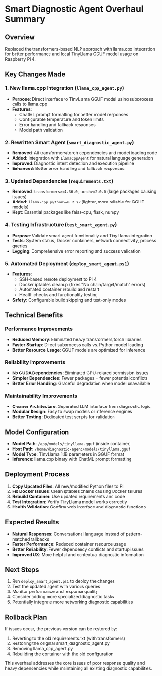 # Smart Diagnostic Agent Overhaul Summary

## Overview
Replaced the transformers-based NLP approach with llama.cpp integration for better performance and local TinyLlama GGUF model usage on Raspberry Pi 4.

## Key Changes Made

### 1. New llama.cpp Integration (`llama_cpp_agent.py`)
- **Purpose**: Direct interface to TinyLlama GGUF model using subprocess calls to llama.cpp
- **Features**: 
  - ChatML prompt formatting for better model responses
  - Configurable temperature and token limits
  - Error handling and fallback responses
  - Model path validation

### 2. Rewritten Smart Agent (`smart_diagnostic_agent.py`)
- **Removed**: All transformers/torch dependencies and model loading code
- **Added**: Integration with `LlamaCppAgent` for natural language generation
- **Improved**: Diagnostic intent detection and execution pipeline
- **Enhanced**: Better error handling and fallback responses

### 3. Updated Dependencies (`requirements.txt`)
- **Removed**: `transformers>=4.36.0`, `torch>=2.0.0` (large packages causing issues)
- **Added**: `llama-cpp-python>=0.2.27` (lighter, more reliable for GGUF models)
- **Kept**: Essential packages like faiss-cpu, flask, numpy

### 4. Testing Infrastructure (`test_smart_agent.py`)
- **Purpose**: Validate smart agent functionality and TinyLlama integration
- **Tests**: System status, Docker containers, network connectivity, process queries
- **Logging**: Comprehensive error reporting and success validation

### 5. Automated Deployment (`deploy_smart_agent.ps1`)
- **Features**: 
  - SSH-based remote deployment to Pi 4
  - Docker iptables cleanup (fixes "No chain/target/match" errors)
  - Automated container rebuild and restart
  - Health checks and functionality testing
- **Safety**: Configurable build skipping and test-only modes

## Technical Benefits

### Performance Improvements
- **Reduced Memory**: Eliminated heavy transformers/torch libraries
- **Faster Startup**: Direct subprocess calls vs. Python model loading
- **Better Resource Usage**: GGUF models are optimized for inference

### Reliability Improvements
- **No CUDA Dependencies**: Eliminated GPU-related permission issues
- **Simpler Dependencies**: Fewer packages = fewer potential conflicts
- **Better Error Handling**: Graceful degradation when model unavailable

### Maintainability Improvements
- **Cleaner Architecture**: Separated LLM interface from diagnostic logic
- **Modular Design**: Easy to swap models or inference engines
- **Better Testing**: Dedicated test scripts for validation

## Model Configuration
- **Model Path**: `/app/models/tinyllama.gguf` (inside container)
- **Host Path**: `/home/diagnostic-agent/models/tinyllama.gguf`
- **Model Type**: TinyLlama 1.1B parameters in GGUF format
- **Inference**: llama.cpp binary with ChatML prompt formatting

## Deployment Process
1. **Copy Updated Files**: All new/modified Python files to Pi
2. **Fix Docker Issues**: Clean iptables chains causing Docker failures
3. **Rebuild Container**: Use updated requirements and code
4. **Test Integration**: Verify TinyLlama model works correctly
5. **Health Validation**: Confirm web interface and diagnostic functions

## Expected Results
- **Natural Responses**: Conversational language instead of pattern-matched fallbacks
- **Faster Performance**: Reduced container resource usage
- **Better Reliability**: Fewer dependency conflicts and startup issues
- **Improved UX**: More helpful and contextual diagnostic information

## Next Steps
1. Run `deploy_smart_agent.ps1` to deploy the changes
2. Test the updated agent with various queries
3. Monitor performance and response quality
4. Consider adding more specialized diagnostic tasks
5. Potentially integrate more networking diagnostic capabilities

## Rollback Plan
If issues occur, the previous version can be restored by:
1. Reverting to the old requirements.txt (with transformers)
2. Restoring the original smart_diagnostic_agent.py
3. Removing llama_cpp_agent.py
4. Rebuilding the container with the old configuration

This overhaul addresses the core issues of poor response quality and heavy dependencies while maintaining all existing diagnostic capabilities.
